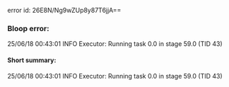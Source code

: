 error id: 26E8N/Ng9wZUp8y87T6jjA==
### Bloop error:

25/06/18 00:43:01 INFO Executor: Running task 0.0 in stage 59.0 (TID 43)
#### Short summary: 

25/06/18 00:43:01 INFO Executor: Running task 0.0 in stage 59.0 (TID 43)